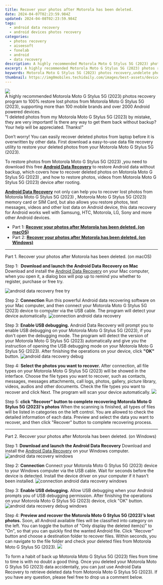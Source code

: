 ```yaml
---
title: Recover your photos after Motorola has been deleted.
date: 2024-04-07T02:23:59.984Z
updated: 2024-04-08T02:23:59.984Z
tags: 
  - android data recovery
  - android devices photos recovery
categories: 
  - photos recovery
  - aiseesoft
  - fonelab
  - android
  - data recovery
description: A highly recommended Motorola Moto G Stylus 5G (2023) photos recovery program to 100% restore lost photos from Motorola Moto G Stylus 5G (2023), supporting more than 100 mobile brands and over 2000 Android powered devices.
excerpt: A highly recommended Motorola Moto G Stylus 5G (2023) photos recovery program to 100% restore lost photos from Motorola Moto G Stylus 5G (2023), supporting more than 100 mobile brands and over 2000 Android powered devices.
keywords: Motorola Moto G Stylus 5G (2023) photos recovery,undelete photos from Motorola Moto G Stylus 5G (2023),recover lost photos from Moto G Stylus 5G (2023),retrieve wiped photos Motorola,restore deleted photos on Motorola,save erased photos from Motorola Moto G Stylus 5G (2023),Moto G Stylus 5G (2023) retrieve deleted photos,how can i find my deleted photos Moto G Stylus 5G (2023),how to retrieve deleted photos from my Moto G Stylus 5G (2023),Motorola issues with photos deleted,extract photos from water damaged phone Motorola,how to recover photos in Motorola
thumbnail: https://img0mobiles.techidaily.com/images/best-assets/devices/motorola/motorola-moto-g-stylus-5g-2023/1.jpg
---
```


<img src="https://img0mobiles.techidaily.com/images/best-assets/devices/motorola/motorola-moto-g-stylus-5g-2023/1.jpg" class="atpl-imgstyle"  />

<div class="atpl-content atpl-for-fonelab-android recover-photos">

<div class="atpl-post-description-part-1">
A highly recommended Motorola Moto G Stylus 5G (2023) photos recovery program to 100% restore lost photos from Motorola Moto G Stylus 5G (2023), supporting more than 100 mobile brands and over 2000 Android powered devices.
</div>



<div class="atpl-post-description-part-2">
<div class="tpl-content-sub-paragraph-question">
  "I deleted photos from my Motorola Moto G Stylus 5G (2023)  by mistake, they are very important! Is there any way to get them back without backup? Your help will be appreciated. Thanks!"
</div>
<div class="tpl-content-sub-paragraph-content">
<p>
  Don’t worry! You can easily recover deleted photos from laptop before it is overwritten by other data. First download a easy-to-use data file recovery utility to restore your deleted photos from your Motorola Moto G Stylus 5G (2023).
</p>
</div>
</div>

<div class="atpl-post-description-part-3">
<div class="tpl-content-sub-paragraph-content">
  <p>
    To restore photos from Motorola Moto G Stylus 5G (2023) ,you need to download this free <a href="https://tools.techidaily.com/aiseesoft-android-data-recovery/" ><strong>Android Data Recovery</strong></a> to restore Android data without backup, which covers how to recover deleted photos on Motorola Moto G Stylus 5G (2023) , and how to restore photos, videos from Motorola Moto G Stylus 5G (2023) device after rooting.
  </p>
</div>

<div class="tpl-content-sub-paragraph-content">
  <p>
    <a href="https://tools.techidaily.com/aiseesoft-android-data-recovery/" ><strong>Android Data Recovery</strong></a> not only can help you to recover lost photos from Motorola Moto G Stylus 5G (2023) , Motorola Moto G Stylus 5G (2023) memory card or SIM Card, but also allows you restore photos, text messages, videos and other lost data on Android device, this data recovery for Android works well with Samsung, HTC, Motorola, LG, Sony and more other Android devices.
  </p>
</div>
</div>

<ul>
  <li>Part 1: <strong><a href="#p1"> Recover your photos after Motorola has been deleted.  (on macOS)</a></strong></li>
  <li>Part 2: <strong><a href="#p2"> Recover your photos after Motorola has been deleted.  (on Windows)</a></strong></li>
</ul>




<!-- Part 1 -->
<a id="p1" name="p1" ></a><hr>

<div>
  <span class="atpl-step-part-style">Part 1. Recover your photos after Motorola has been deleted. (on macOS)</span>
</div>  

<span class="atpl-stepstyle-a"><span>Step 1: </span></span> <strong>Download and launch the Android Data Recovery on Mac</strong>
Download and install the <a href="https://tools.techidaily.com/aiseesoft-android-data-recovery/" >Android Data Recovery</a> on your Mac computer, when you open it, a dialog box will pop up to remind you whether to register, purchase or free try.

<img src="https://tools.techidaily.com/images/apps/aiseesoft/android-data-recovery/mac-free-try.png" class="atpl-imgstyle" alt="android data recovery free try" />

<span class="atpl-stepstyle-a"><span>Step 2: </span></span> <strong>Connection</strong>
Run this powerful Android data recovering software on your Mac computer, and then connect your Motorola Moto G Stylus 5G (2023) device to computer via the USB cable. The program will detect your device automatically.
<img src="https://tools.techidaily.com/images/apps/aiseesoft/android-data-recovery/mac-connection-interface.jpg" class="atpl-imgstyle" alt="connection android data recovery" />

<span class="atpl-stepstyle-a"><span>Step 3: </span></span> <strong>Enable USB debugging.</strong>
Android Data Recovery will prompt you to enable USB debugging on your Motorola Moto G Stylus 5G (2023), if you don't open the debugging mode. The program will detect the version of your Motorola Moto G Stylus 5G (2023) automatically and give you the instruction of opening the USB debugging mode on your Motorola Moto G Stylus 5G (2023). After finishing the operations on your device, click <strong>"OK"</strong> button.
<img src="https://tools.techidaily.com/images/apps/aiseesoft/android-data-recovery/mac-android-usb-debug.jpg"  class="atpl-imgstyle" alt="android data recovery debug" />

<span class="atpl-stepstyle-a"><span>Step 4: </span></span> <strong>Select the photos you want to recover.</strong>
After connection, all file types on your Motorola Moto G Stylus 5G (2023) will be showed in the interface. Choose the file types you want to recover, such as contacts, messages, messages attachments, call logs, photos, gallery, picture library, videos, audios and other documents. Check the file types you want to recover and click Next. The program will scan your device automatically.
<img src="https://tools.techidaily.com/images/apps/aiseesoft/android-data-recovery/mac-choose-type-photos.jpg" class="atpl-imgstyle"  />

<span class="atpl-stepstyle-a"><span>Step 5: </span></span> <strong>click "Recover" button to  complete recovering Motorola Moto G Stylus 5G (2023)'s photos</strong>
When the scanning is finished, all types of files will be listed in categories on the left control. You are allowed to check the detailed information of each data. Preview and select the data you want to recover, and then click "Recover" button to complete recovering process.


<a id="p2" name="p2"></a><hr>

<!-- Part 2 -->
<div>
  <span class="atpl-step-part-style">Part 2. Recover your photos after Motorola has been deleted. (on Windows)</span>
</div>

<span class="atpl-stepstyle-a"><span>Step 1: </span></span> <strong>Download and launch the Android Data Recovery</strong>
Download and install the <a href="https://tools.techidaily.com/aiseesoft-android-data-recovery/" >Android Data Recovery</a> on your Windows computer.
<img src="https://tools.techidaily.com/images/apps/aiseesoft/android-data-recovery/win-start-interface.png"  class="atpl-imgstyle" alt="android data recovery windows" />

<span class="atpl-stepstyle-a"><span>Step 2: </span></span> <strong>Connection</strong>
Connect your Motorola Moto G Stylus 5G (2023) device to your Windows computer via the USB cable. Wait for seconds before the device is detected. Install the device driver on your computer if it hasn't been installed.
<img src="https://tools.techidaily.com/images/apps/aiseesoft/android-data-recovery/win-connection-interface.png" class="atpl-imgstyle" alt="connection android data recovery windows" />

<span class="atpl-stepstyle-a"><span>Step 3: </span></span> <strong>Enable USB debugging.</strong>
Allow USB debugging when your Android prompts you of USB debugging permission. After finishing the operations on your Motorola Moto G Stylus 5G (2023) device, click "OK" button.
<img src="https://tools.techidaily.com/images/apps/aiseesoft/android-data-recovery/win-android-usb-debug.png" class="atpl-imgstyle" alt="android data recovery debug windows" />

<span class="atpl-stepstyle-a"><span>Step 4: </span></span> <strong>Preview and recover the Motorola Moto G Stylus 5G (2023)'s lost photos.</strong>
Soon, all Android available files will be classified into category on the left. You can toggle the button of "Only display the deleted item(s)" to "On", so that you can quickly find the wanted Android file. Click "Recover" button and choose a destination folder to recover files. Within seconds, you can navigate to the file folder and check your deleted files from Motorola Moto G Stylus 5G (2023).
<img src="https://tools.techidaily.com/images/apps/aiseesoft/android-data-recovery/win-recover-photos.png" class="atpl-imgstyle"  />

<div class="atpl-post-description-part-4">
<div class="tpl-content-sub-paragraph-normal">
  <p>
    To form a habit of back up Motorola Moto G Stylus 5G (2023) files from time to time is with no doubt a good thing. Once you deleted your Motorola Moto G Stylus 5G (2023) data accidentally, you can just use Android Data Recovery to retrieve deleted data from Motorola Moto G Stylus 5G (2023). If you have any question, please feel free to drop us a comment below.
  </p>
</div>
</div>

<ins class="adsbygoogle"
     style="display:block"
     data-ad-client="ca-pub-7571918770474297"
     data-ad-slot="8358498916"
     data-ad-format="auto"
     data-full-width-responsive="true"></ins>



</div>
<ins class="adsbygoogle"
    style="display:block"
    data-ad-format="autorelaxed"
    data-ad-client="ca-pub-7571918770474297"
    data-ad-slot="1223367746"></ins>


